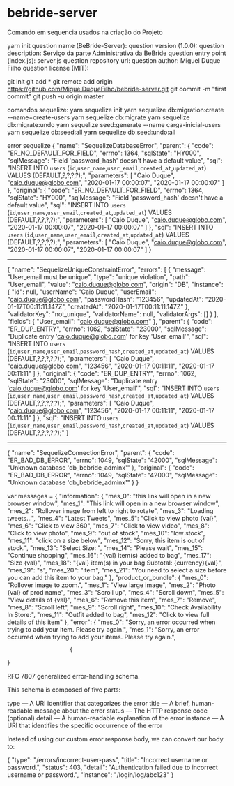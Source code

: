 # bebride-server

Comando em sequencia usados na criação do Projeto

yarn init
question name (BeBride-Server):
question version (1.0.0):
question description: Serviço da parte Administrativa da BeBride
question entry point (index.js): server.js
question repository url:
question author: Miguel Duque Filho
question license (MIT):

git init
git add \*
git remote add origin https://github.com/MiguelDuqueFilho/bebride-server.git
git commit -m "first commit"
git push -u origin master

comandos sequelize:
yarn sequelize init
yarn sequelize db:migration:create --name=create-users
yarn sequelize db:migrate
yarn sequelize db:migrate:undo
yarn sequelize seed:generate --name carga-inicial-users
yarn sequelize db:seed:all
yarn sequelize db:seed:undo:all

error sequelize
{
"name": "SequelizeDatabaseError",
"parent": {
"code": "ER_NO_DEFAULT_FOR_FIELD",
"errno": 1364,
"sqlState": "HY000",
"sqlMessage": "Field 'password_hash' doesn't have a default value",
"sql": "INSERT INTO `users` (`id`,`user_name`,`user_email`,`created_at`,`updated_at`) VALUES (DEFAULT,?,?,?,?);",
"parameters": [
"Caio Duque",
"caio.duque@globo.com",
"2020-01-17 00:00:07",
"2020-01-17 00:00:07"
]
},
"original": {
"code": "ER_NO_DEFAULT_FOR_FIELD",
"errno": 1364,
"sqlState": "HY000",
"sqlMessage": "Field 'password_hash' doesn't have a default value",
"sql": "INSERT INTO `users` (`id`,`user_name`,`user_email`,`created_at`,`updated_at`) VALUES (DEFAULT,?,?,?,?);",
"parameters": [
"Caio Duque",
"caio.duque@globo.com",
"2020-01-17 00:00:07",
"2020-01-17 00:00:07"
]
},
"sql": "INSERT INTO `users` (`id`,`user_name`,`user_email`,`created_at`,`updated_at`) VALUES (DEFAULT,?,?,?,?);",
"parameters": [
"Caio Duque",
"caio.duque@globo.com",
"2020-01-17 00:00:07",
"2020-01-17 00:00:07"
]
}

---

{
"name": "SequelizeUniqueConstraintError",
"errors": [
{
"message": "User_email must be unique",
"type": "unique violation",
"path": "User_email",
"value": "caio.duque@globo.com",
"origin": "DB",
"instance": {
"id": null,
"userName": "Caio Duque",
"userEmail": "caio.duque@globo.com",
"passwordHash": "123456",
"updatedAt": "2020-01-17T00:11:11.147Z",
"createdAt": "2020-01-17T00:11:11.147Z"
},
"validatorKey": "not_unique",
"validatorName": null,
"validatorArgs": []
}
],
"fields": {
"User_email": "caio.duque@globo.com"
},
"parent": {
"code": "ER_DUP_ENTRY",
"errno": 1062,
"sqlState": "23000",
"sqlMessage": "Duplicate entry 'caio.duque@globo.com' for key 'User_email'",
"sql": "INSERT INTO `users` (`id`,`user_name`,`user_email`,`password_hash`,`created_at`,`updated_at`) VALUES (DEFAULT,?,?,?,?,?);",
"parameters": [
"Caio Duque",
"caio.duque@globo.com",
"123456",
"2020-01-17 00:11:11",
"2020-01-17 00:11:11"
]
},
"original": {
"code": "ER_DUP_ENTRY",
"errno": 1062,
"sqlState": "23000",
"sqlMessage": "Duplicate entry 'caio.duque@globo.com' for key 'User_email'",
"sql": "INSERT INTO `users` (`id`,`user_name`,`user_email`,`password_hash`,`created_at`,`updated_at`) VALUES (DEFAULT,?,?,?,?,?);",
"parameters": [
"Caio Duque",
"caio.duque@globo.com",
"123456",
"2020-01-17 00:11:11",
"2020-01-17 00:11:11"
]
},
"sql": "INSERT INTO `users` (`id`,`user_name`,`user_email`,`password_hash`,`created_at`,`updated_at`) VALUES (DEFAULT,?,?,?,?,?);"
}

---

{
"name": "SequelizeConnectionError",
"parent": {
"code": "ER_BAD_DB_ERROR",
"errno": 1049,
"sqlState": "42000",
"sqlMessage": "Unknown database 'db_bebride_adminx'"
},
"original": {
"code": "ER_BAD_DB_ERROR",
"errno": 1049,
"sqlState": "42000",
"sqlMessage": "Unknown database 'db_bebride_adminx'"
}
}

var messages = {
"information": {
"mes_0": "this link will open in a new browser window",
"mes_1": "This link will open in a new browser window",
"mes_2": "Rollover image from left to right to rotate",
"mes_3": "Loading tweets...",
"mes_4": "Latest Tweets",
"mes_5": "Click to view photo {val}",
"mes_6": "Click to view 360",
"mes_7": "Click to view video",
"mes_8": "Click to view photo",
"mes_9": "out of stock",
"mes_10": "low stock",
"mes_11": "click on a size below",
"mes_12": "Sorry, this item is out of stock.",
"mes_13": "Select Size: ",
"mes_14": "Please wait",
"mes_15": "Continue shopping",
"mes_16": "{val} item(s) added to bag",
"mes_17": "Size {val}",
"mes_18": "{val} item(s) in your bag Subtotal: {currency}{val}",
"mes_19": "s",
"mes_20": "item",
"mes_21": "You need to select a size before you can add this item to your bag."
},
"product_or_bundle": {
"mes_0": "Rollover image to zoom.",
"mes_1": "View large image",
"mes_2": "Photo {val} of prod name",
"mes_3": "Scroll up",
"mes_4": "Scroll down",
"mes_5": "View details of {val}",
"mes_6": "Remove this item",
"mes_7": "Remove",
"mes_8": "Scroll left",
"mes_9": "Scroll right",
"mes_10": "Check Availability In Store:",
"mes_11": "Outfit added to bag",
"mes_12": "Click to view full details of this item"
},
"error": {
"mes_0": "Sorry, an error occurred when trying to add your item. Please try again.",
"mes_1": "Sorry, an error occurred when trying to add your items. Please try again.",

                        {

}

RFC 7807 generalized error-handling schema.

This schema is composed of five parts:

type — A URI identifier that categorizes the error
title — A brief, human-readable message about the error
status — The HTTP response code (optional)
detail — A human-readable explanation of the error
instance — A URI that identifies the specific occurrence of the error

Instead of using our custom error response body, we can convert our body to:

{
"type": "/errors/incorrect-user-pass",
"title": "Incorrect username or password.",
"status": 403,
"detail": "Authentication failed due to incorrect username or password.",
"instance": "/login/log/abc123"
}
